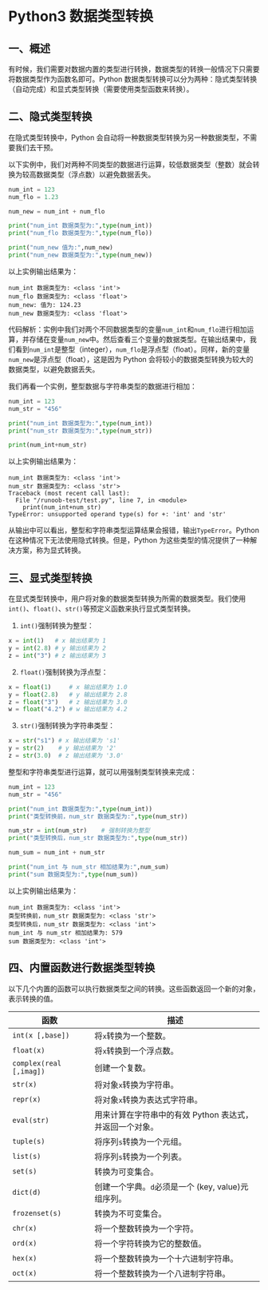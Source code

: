 # Python3 数据类型转换

## **一、概述**

有时候，我们需要对数据内置的类型进行转换，数据类型的转换一般情况下只需要将数据类型作为函数名即可。Python 数据类型转换可以分为两种：隐式类型转换（自动完成）和显式类型转换（需要使用类型函数来转换）。

## **二、隐式类型转换**

在隐式类型转换中，Python 会自动将一种数据类型转换为另一种数据类型，不需要我们去干预。

以下实例中，我们对两种不同类型的数据进行运算，较低数据类型（整数）就会转换为较高数据类型（浮点数）以避免数据丢失。

```python
num_int = 123
num_flo = 1.23

num_new = num_int + num_flo

print("num_int 数据类型为:",type(num_int))
print("num_flo 数据类型为:",type(num_flo))

print("num_new 值为:",num_new)
print("num_new 数据类型为:",type(num_new))
```

以上实例输出结果为：

```
num_int 数据类型为: <class 'int'>
num_flo 数据类型为: <class 'float'>
num_new: 值为: 124.23
num_new 数据类型为: <class 'float'>
```

代码解析：实例中我们对两个不同数据类型的变量`num_int`和`num_flo`进行相加运算，并存储在变量`num_new`中。然后查看三个变量的数据类型。在输出结果中，我们看到`num_int`是整型（integer），`num_flo`是浮点型（float）。同样，新的变量`num_new`是浮点型（float），这是因为 Python 会将较小的数据类型转换为较大的数据类型，以避免数据丢失。

我们再看一个实例，整型数据与字符串类型的数据进行相加：

```python
num_int = 123
num_str = "456"

print("num_int 数据类型为:",type(num_int))
print("num_str 数据类型为:",type(num_str))

print(num_int+num_str)
```

以上实例输出结果为：

```
num_int 数据类型为: <class 'int'>
num_str 数据类型为: <class 'str'>
Traceback (most recent call last):
  File "/runoob-test/test.py", line 7, in <module>
    print(num_int+num_str)
TypeError: unsupported operand type(s) for +: 'int' and 'str'
```

从输出中可以看出，整型和字符串类型运算结果会报错，输出`TypeError`。Python 在这种情况下无法使用隐式转换。但是，Python 为这些类型的情况提供了一种解决方案，称为显式转换。

## **三、显式类型转换**

在显式类型转换中，用户将对象的数据类型转换为所需的数据类型。我们使用`int()`、`float()`、`str()`等预定义函数来执行显式类型转换。

1. `int()`强制转换为整型：

```python
x = int(1)   # x 输出结果为 1
y = int(2.8) # y 输出结果为 2
z = int("3") # z 输出结果为 3
```

2. `float()`强制转换为浮点型：

```python
x = float(1)     # x 输出结果为 1.0
y = float(2.8)   # y 输出结果为 2.8
z = float("3")   # z 输出结果为 3.0
w = float("4.2") # w 输出结果为 4.2
```

3. `str()`强制转换为字符串类型：

```python
x = str("s1") # x 输出结果为 's1'
y = str(2)    # y 输出结果为 '2'
z = str(3.0)  # z 输出结果为 '3.0'
```

整型和字符串类型进行运算，就可以用强制类型转换来完成：

```python
num_int = 123
num_str = "456"

print("num_int 数据类型为:",type(num_int))
print("类型转换前，num_str 数据类型为:",type(num_str))

num_str = int(num_str)    # 强制转换为整型
print("类型转换后，num_str 数据类型为:",type(num_str))

num_sum = num_int + num_str

print("num_int 与 num_str 相加结果为:",num_sum)
print("sum 数据类型为:",type(num_sum))
```

以上实例输出结果为：

```
num_int 数据类型为: <class 'int'>
类型转换前，num_str 数据类型为: <class 'str'>
类型转换后，num_str 数据类型为: <class 'int'>
num_int 与 num_str 相加结果为: 579
sum 数据类型为: <class 'int'>
```

## **四、内置函数进行数据类型转换**

以下几个内置的函数可以执行数据类型之间的转换。这些函数返回一个新的对象，表示转换的值。

|函数|描述|
|---|---|
|`int(x [,base])`|将`x`转换为一个整数。|
|`float(x)`|将`x`转换到一个浮点数。|
|`complex(real [,imag])`|创建一个复数。|
|`str(x)`|将对象`x`转换为字符串。|
|`repr(x)`|将对象`x`转换为表达式字符串。|
|`eval(str)`|用来计算在字符串中的有效 Python 表达式，并返回一个对象。|
|`tuple(s)`|将序列`s`转换为一个元组。|
|`list(s)`|将序列`s`转换为一个列表。|
|`set(s)`|转换为可变集合。|
|`dict(d)`|创建一个字典。`d`必须是一个 (key, value)元组序列。|
|`frozenset(s)`|转换为不可变集合。|
|`chr(x)`|将一个整数转换为一个字符。|
|`ord(x)`|将一个字符转换为它的整数值。|
|`hex(x)`|将一个整数转换为一个十六进制字符串。|
|`oct(x)`|将一个整数转换为一个八进制字符串。|